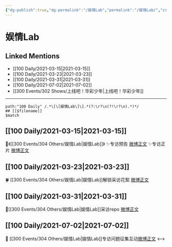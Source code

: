 ```yaml
---
{"dg-publish":true,"dg-permalink":"/娱情Lab","permalink":"/娱情Lab/","created":"2023-04-09T14:59:28.559+08:00","updated":"2023-04-10T17:03:27.470+08:00"}
---
```


# 娱情Lab

## Linked Mentions
- [[100 Daily/2021-03-15\|2021-03-15]]
- [[100 Daily/2021-03-23\|2021-03-23]]
- [[100 Daily/2021-03-31\|2021-03-31]]
- [[100 Daily/2021-07-02\|2021-07-02]]
- [[300 Events/302 Shows/上线吧！华彩少年\|上线吧！华彩少年]]


---

```expander
path:"100 Daily" /.*\[\[娱情Lab\]\].*(?:\r?\n(?!\r?\n).*)*/
## [[$filename]]
$match
```
## [[100 Daily/2021-03-15\|2021-03-15]]
🌟《[[300 Events/304 Others/娱情Lab\|娱情Lab]]》
✨专访预告 [微博正文](https://m.weibo.cn/6466290670/4614989795820673)
✨专访正片 [微博正文](https://m.weibo.cn/6466290670/4615027427118764)

## [[100 Daily/2021-03-23\|2021-03-23]]
🍀 [[300 Events/304 Others/娱情Lab\|娱情Lab]]解锁采访花絮 [微博正文](https://weibo.com/6466290670/K7y16E9mG)
## [[100 Daily/2021-03-31\|2021-03-31]]
🌟[[300 Events/304 Others/娱情Lab\|娱情Lab]]采访repo [微博正文](https://m.weibo.cn/6466290670/4620874680109315)
## [[100 Daily/2021-07-02\|2021-07-02]]
💫 [[300 Events/304 Others/娱情Lab\|娱情Lab]]专访问题征集互动[微博正文](https://m.weibo.cn/6466290670/4654553263767929)
<-->